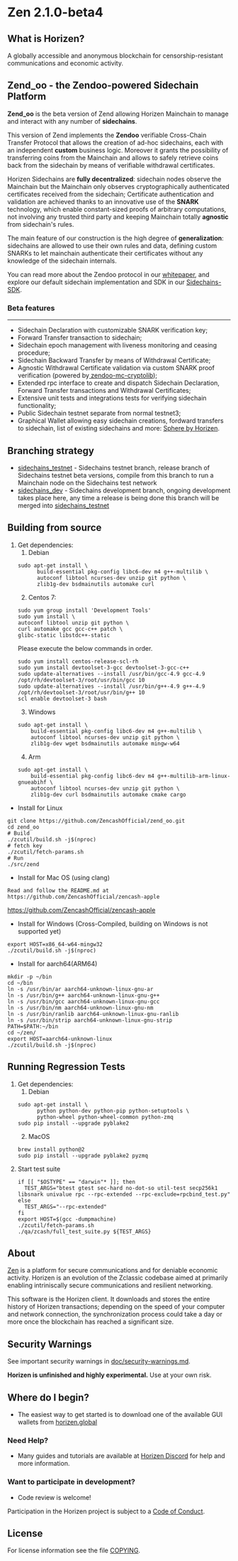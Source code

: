 Zen 2.1.0-beta4
==============

What is Horizen?
----------------
A globally accessible and anonymous blockchain for censorship-resistant communications and economic activity.

Zend_oo - the Zendoo-powered Sidechain Platform
-------------------
**Zend_oo** is the beta version of Zend allowing Horizen Mainchain to manage and interact with any number of **sidechains**.

This version of Zend implements the **Zendoo** verifiable Cross-Chain Transfer Protocol that allows the creation of ad-hoc sidechains, each with an independent **custom** business logic. Moreover it grants the possibility of transferring coins from the Mainchain and allows to safely retrieve coins back from the sidechain by means of verifiable withdrawal certificates.

Horizen Sidechains are **fully decentralized**: sidechain nodes observe the Mainchain but the Mainchain only observes cryptographically authenticated certificates received from the sidechain; Certificate authentication and validation are achieved thanks to an innovative use of the **SNARK** technology, which enable constant-sized proofs of arbitrary computations, not involving any trusted third party and keeping Mainchain totally **agnostic** from sidechain's rules.

The main feature of our construction is the high degree of **generalization**: sidechains are allowed to use their own rules and data, defining custom SNARKs to let mainchain authenticate their certificates without any knowledge of the sidechain internals.

You can read more about the Zendoo protocol in our [whitepaper](https://www.horizen.global/assets/files/Horizen-Sidechain-Zendoo-A_zk-SNARK-Verifiable-Cross-Chain-Transfer-Protocol.pdf), and explore our default sidechain implementation and SDK in our [Sidechains-SDK](https://github.com/ZencashOfficial/Sidechains-SDK).

### **Beta features**
-------------------

- Sidechain Declaration with customizable SNARK verification key;
- Forward Transfer transaction to sidechain;
- Sidechain epoch management with liveness monitoring and ceasing procedure;
- Sidechain Backward Transfer by means of Withdrawal Certificate;
- Agnostic Withdrawal Certificate validation via custom SNARK proof verification (powered by[ zendoo-mc-cryptolib](https://github.com/ZencashOfficial/zendoo-mc-cryptolib));
- Extended rpc interface to create and dispatch Sidechain Declaration, Forward Transfer transactions and Withdrawal Certificates;
- Extensive unit tests and integrations tests for verifying sidechain functionality;
- Public Sidechain testnet separate from normal testnet3;
- Graphical Wallet allowing easy sidechain creations, fordward transfers to sidechain, list of existing sidechains and more: [Sphere by Horizen](https://github.com/ZencashOfficial/Sphere_by_Horizen_Sidechain_Testnet/releases/tag/desktop-v2.0.0-beta-sidechain-testnet).

Branching strategy
----------------
- [sidechains_testnet](https://github.com/ZencashOfficial/zend_oo/tree/sidechains_testnet) - Sidechains testnet branch, release branch of Sidechains testnet beta versions, compile from this branch to run a Mainchain node on the Sidechains test network
- [sidechains_dev](https://github.com/ZencashOfficial/zend_oo/tree/sidechains_dev) - Sidechains development branch, ongoing development takes place here, any time a release is being done this branch will be merged into [sidechains_testnet](https://github.com/ZencashOfficial/zend_oo/tree/sidechains_testnet)

Building from source
----------------

1. Get dependencies:
    1. Debian
    ```{r, engine='bash'}
    sudo apt-get install \
          build-essential pkg-config libc6-dev m4 g++-multilib \
          autoconf libtool ncurses-dev unzip git python \
          zlib1g-dev bsdmainutils automake curl
    ```
    2. Centos 7:
    ```{r, engine='bash')
    sudo yum group install 'Development Tools'
    sudo yum install \
    autoconf libtool unzip git python \
    curl automake gcc gcc-c++ patch \
    glibc-static libstdc++-static
    ```
    Please execute the below commands in order.
    ```{r, engine='bash')
    sudo yum install centos-release-scl-rh
    sudo yum install devtoolset-3-gcc devtoolset-3-gcc-c++
    sudo update-alternatives --install /usr/bin/gcc-4.9 gcc-4.9 /opt/rh/devtoolset-3/root/usr/bin/gcc 10
    sudo update-alternatives --install /usr/bin/g++-4.9 g++-4.9 /opt/rh/devtoolset-3/root/usr/bin/g++ 10
    scl enable devtoolset-3 bash
    ```
    3. Windows
    ```{r, engine='bash'}
    sudo apt-get install \
        build-essential pkg-config libc6-dev m4 g++-multilib \
        autoconf libtool ncurses-dev unzip git python \
        zlib1g-dev wget bsdmainutils automake mingw-w64
    ```
    4. Arm
    ```{r, engine='bash'}
    sudo apt-get install \
        build-essential pkg-config libc6-dev m4 g++-multilib-arm-linux-gnueabihf \
        autoconf libtool ncurses-dev unzip git python \
        zlib1g-dev curl bsdmainutils automake cmake cargo
    ```

* Install for Linux
```{r, engine='bash'}
git clone https://github.com/ZencashOfficial/zend_oo.git
cd zend_oo
# Build
./zcutil/build.sh -j$(nproc)
# fetch key
./zcutil/fetch-params.sh
# Run
./src/zend
```

* Install for Mac OS (using clang)

```
Read and follow the README.md at https://github.com/ZencashOfficial/zencash-apple
```

https://github.com/ZencashOfficial/zencash-apple


* Install for Windows (Cross-Compiled, building on Windows is not supported yet)

```
export HOST=x86_64-w64-mingw32
./zcutil/build.sh -j$(nproc)
```

* Install for aarch64(ARM64)

```
mkdir -p ~/bin
cd ~/bin
ln -s /usr/bin/ar aarch64-unknown-linux-gnu-ar
ln -s /usr/bin/g++ aarch64-unknown-linux-gnu-g++
ln -s /usr/bin/gcc aarch64-unknown-linux-gnu-gcc
ln -s /usr/bin/nm aarch64-unknown-linux-gnu-nm
ln -s /usr/bin/ranlib aarch64-unknown-linux-gnu-ranlib
ln -s /usr/bin/strip aarch64-unknown-linux-gnu-strip
PATH=$PATH:~/bin
cd ~/zen/
export HOST=aarch64-unknown-linux
./zcutil/build.sh -j$(nproc)
```
Running Regression Tests
----------------
1. Get dependencies:
    1. Debian
    ```{r, engine='bash'}
    sudo apt-get install \
          python python-dev python-pip python-setuptools \
          python-wheel python-wheel-common python-zmq
    sudo pip install --upgrade pyblake2
    ```
    2. MacOS
    ```{r, engine='bash'}
    brew install python@2
    sudo pip install --upgrade pyblake2 pyzmq
    ```
2. Start test suite
    ```{r, engine='bash'}
    if [[ "$OSTYPE" == "darwin"* ]]; then
      TEST_ARGS="btest gtest sec-hard no-dot-so util-test secp256k1 libsnark univalue rpc --rpc-extended --rpc-exclude=rpcbind_test.py"
    else
      TEST_ARGS="--rpc-extended"
    fi
    export HOST=$(gcc -dumpmachine)
    ./zcutil/fetch-params.sh
    ./qa/zcash/full_test_suite.py ${TEST_ARGS}
    ```
    
About
--------------

[Zen](https://horizen.global/) is a platform for secure communications and for deniable economic activity.
Horizen is an evolution of the Zclassic codebase aimed at primarily enabling intriniscally secure communications and
resilient networking.

This software is the Horizen client. It downloads and stores the entire history
of Horizen transactions; depending on the speed of your computer and network
connection, the synchronization process could take a day or more once the
blockchain has reached a significant size.

Security Warnings
-----------------

See important security warnings in
[doc/security-warnings.md](doc/security-warnings.md).

**Horizen is unfinished and highly experimental.** Use at your own risk.

Where do I begin?
-----------------
* The easiest way to get started is to download one of the available GUI wallets from [horizen.global](https://horizen.global)

### Need Help?

* Many guides and tutorials are available at [Horizen Discord](https://discord.gg/CEbKY9w)
  for help and more information.

### Want to participate in development?

* Code review is welcome!

Participation in the Horizen project is subject to a
[Code of Conduct](code_of_conduct.md).

License
-------

For license information see the file [COPYING](COPYING).
